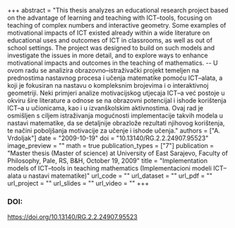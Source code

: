 +++
abstract = "This thesis analyzes an educational research project based on the advantage of learning and teaching with ICT–tools, focusing on teaching of complex numbers and interactive geometry. Some examples of motivational impacts of ICT existed already within a wide literature on educational uses and outcomes of ICT in classrooms, as well as out of school settings. The project was designed to build on such models and investigate the issues in more detail, and to explore ways to enhance motivational impacts and outcomes in the teaching of mathematics. -- U ovom radu se analizira obrazovno–istraživački projekt temeljen na prednostima nastavnog procesa i učenja matematike pomoću ICT–alata, a koji je fokusiran na nastavu o kompleksnim brojevima i o interaktivnoj geometriji. Neki primjeri analize motivacijskog utjecaja ICT–a već postoje u okviru šire literature a odnose se na obrazovni potencijal i ishode korištenja ICT–a u učionicama, kao i u izvanškolskim aktivnostima. Ovaj rad je osmišljen s ciljem istraživanja mogućnosti implementacije takvih modela u nastavi matematike, da se detaljnije obrazlože rezultati njihovog korištenja, te načini poboljšanja motivacije za učenje i ishode učenja."
authors = ["A. Vrdoljak"]
date = "2009-10-19"
doi = "10.13140/RG.2.2.24907.95523"
image_preview = ""
math = true
publication_types = ["7"]
publication = "Master thesis (Master of science) at University of East Sarajevo, Faculty of Philosophy, Pale, RS, B&H, October 19, 2009"
title = "Implementation models of ICT–tools in teaching mathematics (Implementacioni modeli ICT–alata u nastavi matematike)"
url_code = ""
url_dataset = ""
url_pdf = ""
url_project = ""
url_slides = ""
url_video = ""
+++
### DOI:

https://doi.org/10.13140/RG.2.2.24907.95523
